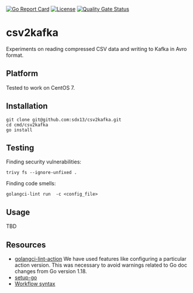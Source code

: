 [![Go Report Card][]][1] [![License][]][2] [![Quality Gate Status][]][3]

# csv2kafka

Experiments on reading compressed CSV data and writing to Kafka in Avro
format.

## Platform

Tested to work on CentOS 7.

## Installation

```shell
git clone git@github.com:sdx13/csv2kafka.git
cd cmd/csv2kafka
go install
```

## Testing

Finding security vulnerabilities:

```shell
trivy fs --ignore-unfixed .
```
Finding code smells:

```shell
golangci-lint run  -c <config_file>
```

## Usage

TBD

## Resources

- [golangci-lint-action](https://github.com/golangci/golangci-lint-action) We
  have used features like configuring a particular action version. This was
  necessary to avoid warnings related to Go doc changes from Go version 1.18.
- [setup-go](https://github.com/actions/setup-go)
- [Workflow syntax](https://docs.github.com/en/actions/using-workflows/workflow-syntax-for-github-actions)

[Go Report Card]: https://goreportcard.com/badge/github.com/sdx13/csv2kafka
[1]: https://goreportcard.com/report/github.com/sdx13/csv2kafka
[License]: https://img.shields.io/badge/license-MIT-green
[2]: https://github.com/sdx13/csv2kafka/blob/main/LICENSE
[Quality Gate Status]: https://sonarcloud.io/api/project_badges/measure?project=sdx13_csv2kafka&metric=alert_status
[3]: https://sonarcloud.io/summary/new_code?id=sdx13_csv2kafka
